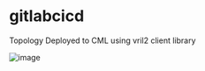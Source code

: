 # gitlabcicd


Topology Deployed to CML using vril2 client library

![image](https://user-images.githubusercontent.com/94404826/210698295-d54fe79a-6514-4870-b9f8-f1e93353f3b9.png)
